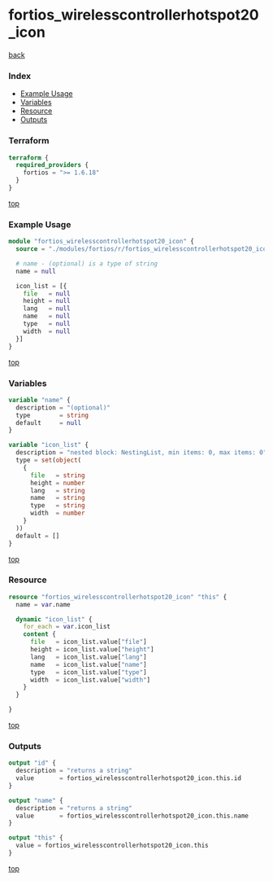 # fortios_wirelesscontrollerhotspot20_icon

[back](../fortios.md)

### Index

- [Example Usage](#example-usage)
- [Variables](#variables)
- [Resource](#resource)
- [Outputs](#outputs)

### Terraform

```terraform
terraform {
  required_providers {
    fortios = ">= 1.6.18"
  }
}
```

[top](#index)

### Example Usage

```terraform
module "fortios_wirelesscontrollerhotspot20_icon" {
  source = "./modules/fortios/r/fortios_wirelesscontrollerhotspot20_icon"

  # name - (optional) is a type of string
  name = null

  icon_list = [{
    file   = null
    height = null
    lang   = null
    name   = null
    type   = null
    width  = null
  }]
}
```

[top](#index)

### Variables

```terraform
variable "name" {
  description = "(optional)"
  type        = string
  default     = null
}

variable "icon_list" {
  description = "nested block: NestingList, min items: 0, max items: 0"
  type = set(object(
    {
      file   = string
      height = number
      lang   = string
      name   = string
      type   = string
      width  = number
    }
  ))
  default = []
}
```

[top](#index)

### Resource

```terraform
resource "fortios_wirelesscontrollerhotspot20_icon" "this" {
  name = var.name

  dynamic "icon_list" {
    for_each = var.icon_list
    content {
      file   = icon_list.value["file"]
      height = icon_list.value["height"]
      lang   = icon_list.value["lang"]
      name   = icon_list.value["name"]
      type   = icon_list.value["type"]
      width  = icon_list.value["width"]
    }
  }

}
```

[top](#index)

### Outputs

```terraform
output "id" {
  description = "returns a string"
  value       = fortios_wirelesscontrollerhotspot20_icon.this.id
}

output "name" {
  description = "returns a string"
  value       = fortios_wirelesscontrollerhotspot20_icon.this.name
}

output "this" {
  value = fortios_wirelesscontrollerhotspot20_icon.this
}
```

[top](#index)